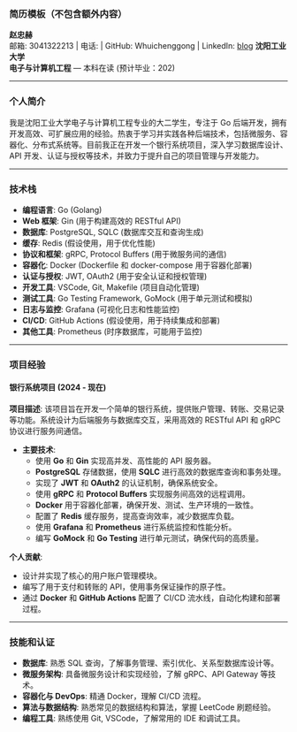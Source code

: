 ### 简历模板（不包含额外内容）




**赵忠赫**  
邮箱: 3041322213 | 电话:  | GitHub: Whuichenggong | LinkedIn: [blog](https://Whuichenggong.github.io)
**沈阳工业大学**  
**电子与计算机工程** — 本科在读 (预计毕业：202)

---

### 个人简介

我是沈阳工业大学电子与计算机工程专业的大二学生，专注于 Go 后端开发，拥有开发高效、可扩展应用的经验。热衷于学习并实践各种后端技术，包括微服务、容器化、分布式系统等。目前我正在开发一个银行系统项目，深入学习数据库设计、API 开发、认证与授权等技术，并致力于提升自己的项目管理与开发能力。

---

### 技术栈

- **编程语言**: Go (Golang)
- **Web 框架**: Gin (用于构建高效的 RESTful API)
- **数据库**: PostgreSQL, SQLC (数据库交互和查询生成)
- **缓存**: Redis (假设使用，用于优化性能)
- **协议和框架**: gRPC, Protocol Buffers (用于微服务间的通信)
- **容器化**: Docker (Dockerfile 和 docker-compose 用于容器化部署)
- **认证与授权**: JWT, OAuth2 (用于安全认证和授权管理)
- **开发工具**: VSCode, Git, Makefile (项目自动化管理)
- **测试工具**: Go Testing Framework, GoMock (用于单元测试和模拟)
- **日志与监控**: Grafana (可视化日志和性能监控)
- **CI/CD**: GitHub Actions (假设使用，用于持续集成和部署)
- **其他工具**: Prometheus (时序数据库，可能用于监控)

---

### 项目经验

#### **银行系统项目** (2024 - 现在)

**项目描述**: 该项目旨在开发一个简单的银行系统，提供账户管理、转账、交易记录等功能。系统设计为后端服务与数据库交互，采用高效的 RESTful API 和 gRPC 协议进行服务间通信。

- **主要技术**:
    - 使用 **Go** 和 **Gin** 实现高并发、高性能的 API 服务器。
    - **PostgreSQL** 存储数据，使用 **SQLC** 进行高效的数据库查询和事务处理。
    - 实现了 **JWT** 和 **OAuth2** 的认证机制，确保系统安全。
    - 使用 **gRPC** 和 **Protocol Buffers** 实现服务间高效的远程调用。
    - **Docker** 用于容器化部署，确保开发、测试、生产环境的一致性。
    - 配置了 **Redis** 缓存服务，提高查询效率，减少数据库负载。
    - 使用 **Grafana** 和 **Prometheus** 进行系统监控和性能分析。
    - 编写 **GoMock** 和 **Go Testing** 进行单元测试，确保代码的高质量。

**个人贡献**:

- 设计并实现了核心的用户账户管理模块。
- 编写了用于支付和转账的 API，使用事务保证操作的原子性。
- 通过 **Docker** 和 **GitHub Actions** 配置了 CI/CD 流水线，自动化构建和部署过程。

---

### 技能和认证

- **数据库**: 熟悉 SQL 查询，了解事务管理、索引优化、关系型数据库设计等。
- **微服务架构**: 具备微服务设计和实现经验，了解 gRPC、API Gateway 等技术。
- **容器化与 DevOps**: 精通 Docker，理解 CI/CD 流程。
- **算法与数据结构**: 熟悉常见的数据结构和算法，掌握 LeetCode 刷题经验。
- **编程工具**: 熟练使用 Git, VSCode，了解常用的 IDE 和调试工具。